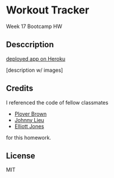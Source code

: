 # Workout Tracker
Week 17 Bootcamp HW

## Desccription

[deployed app on Heroku]()

[description w/ images]

## Credits

I referenced the code of fellow classmates

 * [Plover Brown](https://github.com/rebgrasshopper)
 * [Johnny Lieu](https://github.com/johnnylieu)
 * [Elliott Jones](https://github.com/JonesElliott)

for this homework.

## License

MIT